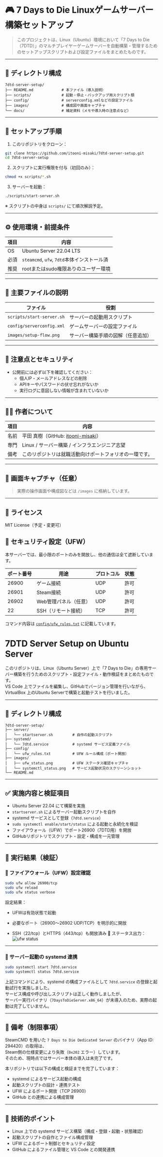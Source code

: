 # 🎮 7 Days to Die Linuxゲームサーバー構築セットアップ

> このプロジェクトは、Linux（Ubuntu）環境において「7 Days to Die（7DTD）」のマルチプレイヤーゲームサーバーを自動構築・管理するためのセットアップスクリプトおよび設定ファイルをまとめたものです。

---

## 📁 ディレクトリ構成

```plaintext
7dtd-server-setup/
├── README.md             # 本ファイル（導入説明）
├── scripts/              # 起動・停止・バックアップ用スクリプト類
├── config/               # serverconfig.xmlなどの設定ファイル
├── images/               # 構成図や画面キャプチャ
└── docs/                 # 補足資料（メモや導入時の注意点など）
```

---

## 🚀 セットアップ手順

1. このリポジトリをクローン：

```bash
git clone https://github.com/itooni-misaki/7dtd-server-setup.git
cd 7dtd-server-setup
```

2. スクリプトに実行権限を付与（初回のみ）：

```bash
chmod +x scripts/*.sh
```

3. サーバーを起動：

```bash
./scripts/start-server.sh
```

※ スクリプトの中身は `scripts/` にて順次解説予定。

---

## ⚙️ 使用環境・前提条件

| 項目 | 内容 |
|------|------|
| OS   | Ubuntu Server 22.04 LTS |
| 必須 | `steamcmd`, `ufw`, `7dtd`本体インストール済 |
| 推奨 | rootまたはsudo権限ありのユーザー環境 |

---

## 🧱 主要ファイルの説明

| ファイル | 役割 |
|---------|------|
| `scripts/start-server.sh` | サーバーの起動用スクリプト |
| `config/serverconfig.xml` | ゲームサーバーの設定ファイル |
| `images/setup-flow.png` | サーバー構築手順の図解（任意追加） |

---

## 🔐 注意点とセキュリティ

- 公開前には必ず以下を確認してください：
  - 個人IP・メールアドレスなどの削除
  - APIキーやパスワードの伏せ忘れがないか
  - 実行ログに意図しない情報が含まれていないか

---

## 🧑‍💻 作者について

| 項目 | 内容 |
|------|------|
| 名前 | 平田 真樹（GitHub: [itooni-misaki](https://github.com/itooni-misaki)） |
| 専門 | Linux / サーバー構築 / インフラエンジニア志望 |
| 備考 | このリポジトリは就職活動向けポートフォリオの一環です。 |

---

## 📸 画面キャプチャ（任意）

> 実際の操作画面や構成図などは `/images` に格納しています。

---

## 📄 ライセンス

MIT License（予定・変更可）

## 🔐 セキュリティ設定（UFW）

本サーバーでは、最小限のポートのみを開放し、他の通信は全て遮断しています。

| ポート番号 | 用途               | プロトコル | 状態 |
|------------|--------------------|------------|------|
| 26900      | ゲーム接続         | UDP        | 許可 |
| 26901      | Steam接続          | UDP        | 許可 |
| 26902      | Web管理パネル（任意）| UDP      | 許可 |
| 22         | SSH（リモート接続）| TCP        | 許可 |

コマンド内容は [`config/ufw_rules.txt`](./config/ufw_rules.txt) に記載しています。

# 7DTD Server Setup on Ubuntu Server

このリポジトリは、Linux（Ubuntu Server）上で「7 Days to Die」の専用サーバー構築を行うためのスクリプト・設定ファイル・動作検証をまとめたものです。  
VS Code 上でファイルを編集し、GitHubでバージョン管理を行いながら、VirtualBox 上のUbuntu Serverで構築と起動テストを行いました。

---

## 📁 ディレクトリ構成

```
7dtd-server-setup/
├── server/
│   └── startserver.sh         # 自作の起動スクリプト
├── systemd/
│   └── 7dtd.service           # systemd サービス定義ファイル
├── config/
│   └── ufw_rules.txt          # UFW ルール構成（ポート開放）
├── images/
│   ├── ufw_status.png         # UFW ステータス確認キャプチャ
│   └── systemctl_status.png   # サービス起動状況のスクリーンショット
└── README.md
```

---

## ✅ 実施内容と検証項目

- Ubuntu Server 22.04 にて構築を実施
- `startserver.sh` によるサーバー起動スクリプトを自作
- systemd サービスとして登録（`7dtd.service`）
- `sudo systemctl enable/start/status` による起動と永続化を検証
- ファイアウォール（UFW）でポート26900（7DTD用）を開放
- GitHubリポジトリでスクリプト・設定・構成を一元管理

---

## 🧪 実行結果（検証）

### 🔹 ファイアウォール（UFW）設定確認

```bash
sudo ufw allow 26900/tcp
sudo ufw reload
sudo ufw status verbose
```
設定結果：

- UFWは有効状態で起動

- 必要なポート（26900〜26902 UDP/TCP）を明示的に開放

- SSH（22/tcp）とHTTPS（443/tcp）も開放済み
📸 ステータス出力：
![ufw status](images/ufw_status.png)

---

### 🔹 サーバー起動の systemd 連携

```bash
sudo systemctl start 7dtd.service
sudo systemctl status 7dtd.service
```

上記コマンドにより、systemd の構成ファイルとして `7dtd.service` の登録と起動試行を実施しました。  
サービス構成や呼び出しスクリプトは正しく動作しましたが、  
サーバー実行バイナリ（`7DaysToDieServer.x86_64`）が未導入のため、実際の起動は完了していません。

---

## 💬 備考（制限事項）

SteamCMD を用いた `7 Days to Die Dedicated Server` のバイナリ（App ID: 294420）の取得は、  
Steam側の仕様変更により失敗（`0x202` エラー）しています。  
そのため、現時点ではサーバー本体の導入は未完了です。

本リポジトリでは以下の構成と検証までを完了しています：

- systemd によるサービス起動の構成
- 起動スクリプトの設計・連携テスト
- UFW によるポート開放（TCP 26900）
- GitHub との連携による構成管理

---

## 📌 技術的ポイント

- Linux 上での systemd サービス構築（構成・登録・起動・状態確認）
- 起動スクリプトの自作とファイル構成管理
- UFW によるポート制御とセキュリティ設定
- GitHub によるファイル管理と VS Code との開発連携
